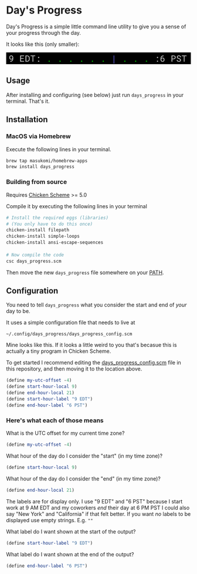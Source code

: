 # Day's Progress

Day's Progress is a simple little command line utility to give you a sense of your progress through the day. 

It looks like this (only smaller):

![day's progress example image](days_progress_example_image.png)

## Usage

After installing and configuring (see below) just run `days_progress` in your terminal. That's it.



## Installation
### MacOS via Homebrew
Execute the following lines in your terminal.

```sh
brew tap masukomi/homebrew-apps
brew install days_progress
```

### Building from source
Requires [Chicken Scheme](http://call-cc.org/) >= 5.0

Compile it by executing the following lines in your terminal

```sh
# Install the required eggs (libraries)
# (You only have to do this once)
chicken-install filepath
chicken-install simple-loops
chicken-install ansi-escape-sequences

# Now compile the code
csc days_progress.scm
```

Then move the new `days_progress` file somewhere on your [PATH](https://youtu.be/rJMFxIbDe-g).

## Configuration
You need to tell `days_progress` what you consider the start and end of _your_ day to be. 

It uses a simple configuration file that needs to live at 

```
~/.config/days_progress/days_progress_config.scm
```

Mine looks like this. If it looks a little weird to you that's becasue this is actually a tiny program in Chicken Scheme.

To get started I recommend editing the [days_progress_config.scm](days_progress_config.scm) file in this repository, and then moving it to the location above.

```scheme
(define my-utc-offset -4)
(define start-hour-local 9)
(define end-hour-local 21)
(define start-hour-label "9 EDT")
(define end-hour-label "6 PST")
```

### Here's what each of those means

What is the UTC offset for my current time zone?

```scheme
(define my-utc-offset -4)
```

What hour of the day do I consider the "start" (in my time zone)?

```scheme
(define start-hour-local 9)
```
What hour of the day do I consider the "end" (in my time zone)?

```scheme
(define end-hour-local 21)
```

The labels are for display only. I use
"9 EDT" and "6 PST" because I start work at 9 AM EDT
and my coworkers _end_ their day at 6 PM PST
I could also say "New York" and "California" if 
that felt better.
If you want _no_ labels to be displayed use 
empty strings. E.g. `""`

What label do I want shown at the start of the output?

```scheme
(define start-hour-label "9 EDT")
```
What label do I want shown at the end of the output?

```scheme
(define end-hour-label "6 PST")
```
